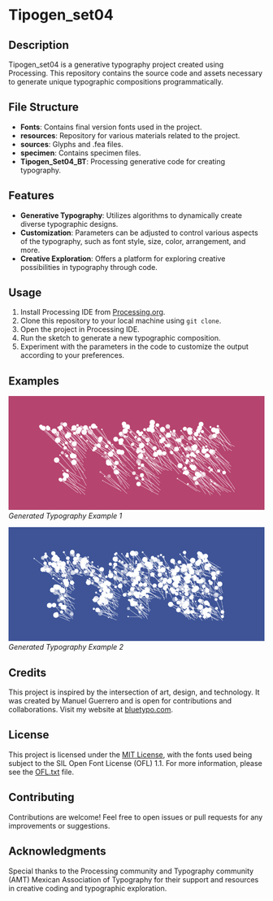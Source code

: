 # Tipogen_set04

## Description

Tipogen_set04 is a generative typography project created using Processing. This repository contains the source code and assets necessary to generate unique typographic compositions programmatically.

## File Structure

- **Fonts**: Contains final version fonts used in the project.
- **resources**: Repository for various materials related to the project.
- **sources**: Glyphs and .fea files.
- **specimen**: Contains specimen files.
- **Tipogen_Set04_BT**: Processing generative code for creating typography.

## Features

- **Generative Typography**: Utilizes algorithms to dynamically create diverse typographic designs.
- **Customization**: Parameters can be adjusted to control various aspects of the typography, such as font style, size, color, arrangement, and more.
- **Creative Exploration**: Offers a platform for exploring creative possibilities in typography through code.

## Usage

1. Install Processing IDE from [Processing.org](https://processing.org/download/).
2. Clone this repository to your local machine using `git clone`.
3. Open the project in Processing IDE.
4. Run the sketch to generate a new typographic composition.
5. Experiment with the parameters in the code to customize the output according to your preferences.

## Examples

![Example 1](./resources/example1.gif)
*Generated Typography Example 1*

![Example 2](./resources/example2.gif)
*Generated Typography Example 2*

## Credits

This project is inspired by the intersection of art, design, and technology. It was created by Manuel Guerrero and is open for contributions and collaborations. Visit my website at [bluetypo.com](https://bluetypo.com).

## License

This project is licensed under the [MIT License](LICENSE), with the fonts used being subject to the SIL Open Font License (OFL) 1.1. For more information, please see the [OFL.txt](OFL.txt) file.

## Contributing

Contributions are welcome! Feel free to open issues or pull requests for any improvements or suggestions.

## Acknowledgments

Special thanks to the Processing community and Typography community (AMT) Mexican Association of Typography for their support and resources in creative coding and typographic exploration.
